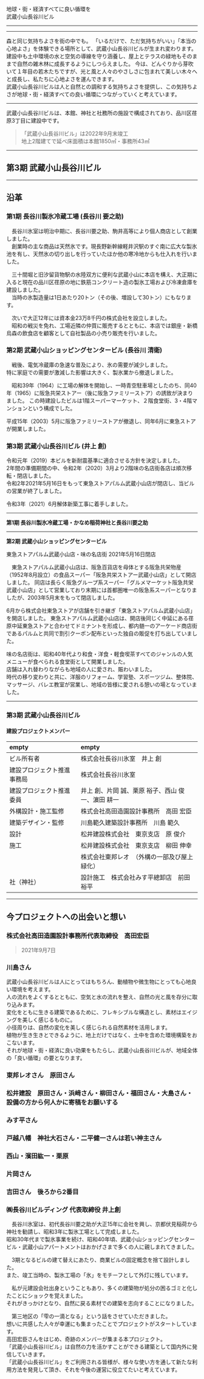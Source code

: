 地球・街・経済すべてに良い循環を<br>
武蔵小山長谷川ビル

---

<!-- insert: image -->

---

<!-- center -->

森と同じ気持ちよさを街の中でも。
「いるだけで、ただ気持ちがいい」「本当の心地よさ」を体験できる場所として、武蔵小山長谷川ビルが生まれ変わります。<br>
建設中も土中環境の水と空気の導線を守り涵養し、屋上とテラスの緑地もそのままで自然の雑木林に成長するようにしつらえました。
今は、どんぐりから芽吹いて１年目の若木たちですが、光と風と人々のやさしさに包まれて美しい木々へと成長し、私たちに心地よさを運んできます。<br>
武蔵小山長谷川ビルは人と自然との調和する気持ちよさを提供し、この気持ちよさが地球・街・経済すべての良い循環につながっていくと考えています。

---

<!-- left -->

武蔵小山長谷川ビルは、本館、神社と社務所の施設で構成されており、品川区荏原3丁目に建設中です。

 <!-- insert: image -->

> 「武蔵小山長谷川ビル」は2022年9月末竣工<br>
> 地上2階建てで延べ床面積は本館1850㎡・事務所43㎡

---

## 第3期 武蔵小山長谷川ビル

<!-- insert: image -->

<!-- insert: image -->

<!-- insert: image -->

<!-- insert: image -->

<!-- insert: image -->

<!-- insert: image -->

---

## 沿革

### 第1期 長谷川製氷冷蔵工場 (長谷川 要之助)

　長谷川氷室は明治中期に、長谷川要之助、駒井高等により個人商店として創業しました。<br>
　創業時の主な商品は天然氷です。現長野新幹線軽井沢駅のすぐ南に広大な製氷池を有し、天然氷の切り出しを行っていたほか他の寒冷地からも仕入れを行いました。

　三十間堀と旧汐留貨物駅の水陸双方に便利な武蔵小山に本店を構え、大正期に入ると現在の品川区荏原の地に鉄筋コンクリート造の製氷工場および冷凍倉庫を建設しました。<br>
　当時の氷製造量は1日あたり20トン（その後、増設して30トン）にもなります。

　次いで大正12年には資本金23万8千円の株式会社を設立しました。<br>
　昭和の戦災を免れ、工場近隣の仲買に販売するとともに、本店では銀座・新橋烏森の飲食店を顧客として自社製品の小売り販売を行いました。

### 第2期 武蔵小山ショッピングセンタービル (長谷川 清衛)

　戦後、電気冷蔵庫の急速な普及により、氷の需要が減少しました。<br>
特に家庭での需要が激減した影響は大きく、製氷業から撤退しました。

　昭和39年（1964）に工場の解体を開始し、一時青空駐車場としたのち、同40年（1965）に阪急共栄ストアー（後に阪急ファミリーストア）の誘致が決まりました。
この時建設したビルは1階スーパーマーケット、２階食堂街、3・4階マンションという構成でした。

平成15年（2003）5月に阪急ファミリーストアが撤退し、同年6月に東急ストアが開業しました。

### 第3期 武蔵小山長谷川ビル (井上 創)

令和元年（2019）本ビルを新耐震基準に適合させる方針を決定しました。<br>
2年間の準備期間の中、令和2年（2020）3月より2階味の名店街各店は順次移転・閉店しました。<br>
令和2年2021年5月16日をもって東急ストアパルム武蔵小山店が閉店し、当ビルの営業が終了しました。

令和3年（2021）6月解体新築工事に着手しました。

---

<!-- center -->

**第1期 長谷川製氷冷蔵工場・かなめ稲荷神社と長谷川要之助**

<!-- insert: image -->

<!-- insert: image -->

<!-- insert: image -->

<!-- insert: image -->

---

<!-- center -->

**第2期 武蔵小山ショッピングセンタービル**


<!-- insert: image -->

<!-- insert: image -->

東急ストアパルム武蔵小山店・味の名店街 2021年5月16日閉店

　東急ストアパルム武蔵小山店は、阪急百貨店を母体とする阪急共栄物産（1952年8月設立）の食品スーパー「阪急共栄ストアー武蔵小山店」として開店しました。
同店は長らく阪急グループ系スーパー「グルメマーケット阪急共栄武蔵小山店」として営業しており末期には首都圏唯一の阪急系スーパーとなりましたが、2003年5月末をもって閉店しました。

6月から株式会社東急ストアが店舗を引き継ぎ「東急ストアパルム武蔵小山店」を開店しました。
東急ストアパルム武蔵小山店は、開店後同じく中延にある荏原中延東急ストアと合わせてドミナントを形成し、都内髄一のアーケード商店街であるパルムと共同で割引クーポン配布といった独自の販促を打ち出していました。

味の名店街は、昭和40年代より和食・洋食・軽食喫茶すべてのジャンルの人気メニューが食べられる食堂街として開業しました。<br>
店舗は入れ替わりながらも地域の人に愛され、賑わいました。<br>
時代の移り変わりと共に、洋服のリフォーム、学習塾、スポーツジム、整体院、マッサージ、バレエ教室が営業し、地域の皆様に愛される憩いの場となっていました。

---

### 第3期 武蔵小山長谷川ビル

#### 建設プロジェクトメンバー

| empty                      | empty                                              |
|:---------------------------|:---------------------------------------------------|
| ビル所有者                 | 株式会社長谷川氷室　井上 創                        |
| 建設プロジェクト推進事務局 | 株式会社長谷川氷室                                 |
| 建設プロジェクト推進委員   | 井上 創、片岡 誠、栗原 裕子、西山 俊一、濵田 耕一  |
| 外構設計・施工監修         | 株式会社高田造園設計事務所　高田 宏臣              |
| 建築デザイン・監修         | 川島範久建築設計事務所　川島 範久                  |
| 設計                       | 松井建設株式会社　東京支店　原 俊介                |
| 施工                       | 松井建設株式会社　東京支店　柳田 伸幸              |
|                            | 株式会社東邦レオ　（外構の一部及び屋上緑化）       |
| 社（神社）                 | 設計施工　株式会社みす平總卸店　前田 裕平          |

---

<!-- left -->

## 今プロジェクトへの出会いと想い

### 株式会社高田造園設計事務所代表取締役　高田宏臣

> 2021年9月7日

<!-- insert: text -->

### 川島さん

武蔵小山長谷川ビルは人にとってはもちろん、動植物や微生物にとっても心地良い環境を考えます。<br>
人の流れをよくするとともに、空気と水の流れを整え、自然の光と風を存分に取り込みます。<br>
変化をともに生きる建築であるために、フレキシブルな構造とし、素材はエイジングを美しく感じるものに。<br>
小径周りは、自然の変化を美しく感じられる自然素材を活用します。<br>
植物が生き生きとできるように、地上だけではなく、土中を含めた環境構築をおこないます。<br>
それが地球・街・経済に良い効果をもたらし、武蔵小山長谷川ビルが、地域全体の「良い循環」の要となります。

### 東邦レオさん　原田さん

<!-- insert: text -->

### 松井建設　原田さん・浜﨑さん・柳田さん・福田さん・大島さん・設備の方から何人かに寄稿をお願いする

<!-- insert: text -->

### みす平さん

<!-- insert: text -->

### 戸越八幡　神社大石さん・二平健一さんは若い神主さん

<!-- insert: text -->

### 西山・濱田紘一・栗原

<!-- insert: text -->

### 片岡さん

<!-- insert: text -->

### 吉田さん　後ろから2番目

<!-- insert: text -->

### ㈱長谷川ビルディング 代表取締役 井上創

　長谷川氷室は、初代長谷川要之助が大正15年に会社を興し、京都伏見稲荷から神社を勧請し、昭和3年に製氷工場として完成しました。<br>
昭和30年代まで製氷事業を続け、昭和40年頃、武蔵小山ショッピングセンタービル・武蔵小山アパートメントはおかげさまで多くの人に親しまれてきました。<br>

　3期となるビルの建て替えにあたり、商業ビルの固定概念を捨て設計しました。<br>
また、竣工当時の、製氷工場の「氷」をモチーフとして外灯に残しています。

　私が元建設会社出身ということもあり、多くの建築物が処分の困るゴミと化したことにショックを覚えました。<br>
それがきっかけとなり、自然に戻る素材での建築を志向することになりました。

　第三地区の「雫の一滴となる」という話をさせていただきました。<br>
想いに共感した人々が幸運にも集まったことでプロジェクトがスタートしています。<br>
高田宏臣さんをはじめ、奇跡のメンバーが集まる本プロジェクト。<br>
「武蔵小山長谷川ビル」は自然の力を活かすことができる建築として国内外に発信していきます。<br>
「武蔵小山長谷川ビル」をご利用される皆様が、様々な使い方を通して新たな利用方法を発見して頂き、それを今後の運営に役立てたいと考えています。
